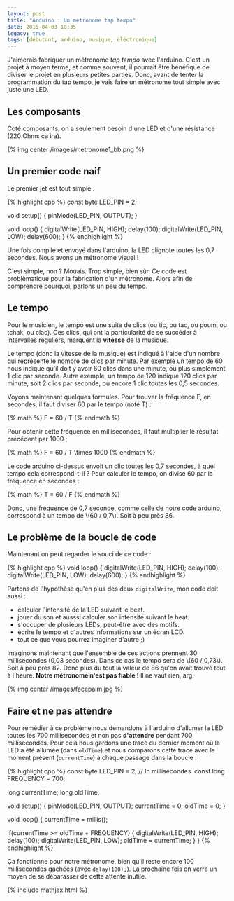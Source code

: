 ```yaml
---
layout: post
title: "Arduino : Un métronome tap tempo"
date: 2015-04-03 18:35
legacy: true
tags: [débutant, arduino, musique, éléctronique]
---
```




J'aimerais fabriquer un métronome *tap tempo* avec l'arduino. C'est un projet à
moyen terme, et
comme souvent, il pourrait être bénéfique de diviser le projet en plusieurs
petites parties. Donc, avant de tenter la programmation du tap tempo, je vais
faire un métronome tout simple avec juste une LED.

Les composants
--------------

Coté composants, on a seulement besoin d'une LED et d'une résistance (220 Ohms
ça ira).

{% img center /images/metronome1_bb.png %}

<!-- more -->

Un premier code naif
------------------------

Le premier jet est tout simple&nbsp;:

{% highlight cpp %}
const byte LED_PIN = 2;

void setup() {
  pinMode(LED_PIN, OUTPUT);
}

void loop() {
  digitalWrite(LED_PIN, HIGH);
  delay(100);
  digitalWrite(LED_PIN, LOW);
  delay(600);
}
{% endhighlight %}

Une fois compilé et envoyé dans l'arduino, la LED clignote toutes les 0,7
secondes. Nous avons un métronome visuel !

C'est simple, non ? Mouais. Trop simple, bien sûr. Ce code est problèmatique
pour la fabrication d'un métronome. Alors afin de comprendre pourquoi, parlons
un peu du tempo.

Le tempo
--------

Pour le musicien, le tempo est une suite de clics (ou tic, ou tac, ou poum, ou
tchak, ou clac). Ces clics, qui ont la particularité de se succéder à
intervalles réguliers, marquent la **vitesse** de la musique.

Le tempo (donc la vitesse de la musique) est indiqué à l'aide d'un nombre qui
représente le nombre de clics par minute.
Par exemple un tempo de 60 nous indique qu'il doit y avoir 60 clics dans une minute,
ou plus simplement 1 clic par seconde. Autre exemple, un tempo de 120 indique
120 clics par minute, soit 2 clics par seconde, ou encore 1 clic toutes les
0,5 secondes.

Voyons maintenant quelques formules. Pour trouver la fréquence F, en secondes,
il faut diviser 60 par le tempo (noté T)&nbsp;:

{% math %}
F = 60 / T
{% endmath %}

Pour obtenir cette fréquence en millisecondes, il faut multiplier le résultat
précédent par 1000&nbsp;;

{% math %}
F = 60 / T \times 1000
{% endmath %}

Le code arduino ci-dessus envoit un clic toutes les 0,7 secondes, à quel
tempo cela correspond-t-il ? Pour calculer le tempo, on divise 60 par la
fréquence en secondes&nbsp;:

{% math %}
T = 60 / F
{% endmath %}

Donc, une fréquence de 0,7 seconde, comme celle de notre code arduino,
correspond à un tempo de \\(60 / 0,7\\). Soit à peu près 86.

Le problème de la boucle de code
--------------------------------

Maintenant on peut regarder le souci de ce code&nbsp;:

{% highlight cpp %}
void loop() {
  digitalWrite(LED_PIN, HIGH);
  delay(100);
  digitalWrite(LED_PIN, LOW);
  delay(600);
}
{% endhighlight %}

Partons de l'hypothèse qu'en plus des deux `digitalWrite`, mon code doit
aussi&nbsp;:

- calculer l'intensité de la LED suivant le beat.
- jouer du son et ausssi calculer son intensité suivant le beat.
- s'occuper de plusieurs LEDs, peut-être avec des motifs.
- écrire le tempo et d'autres informations sur un écran LCD.
- tout ce que vous pourrez imaginer d'autre ;)

Imaginons maintenant que l'ensemble de ces actions prennent 30 millisecondes
(0,03 secondes). Dans ce cas le tempo sera de \\(60 / 0,73\\). Soit à peu près 82.
Donc plus du tout la valeur de 86 qu'on avait trouvé tout à l'heure. **Notre
métronome n'est pas fiable !** Il ne vaut rien, arg.

{% img center /images/facepalm.jpg %}

Faire et ne pas attendre
------------------------

Pour remédier à ce problème nous demandons à l'arduino d'allumer la LED toutes
les 700 millisecondes et non pas **d'attendre** pendant 700 millisecondes.
Pour cela nous gardons une trace du dernier moment où la LED a été allumée
(dans `oldTime`) et nous comparons cette trace avec le moment présent
(`currentTime`) à chaque passage dans la boucle&nbsp;:

{% highlight cpp %}
const byte LED_PIN = 2;
// In millisecondes.
const long FREQUENCY = 700;

long currentTime;
long oldTime;

void setup() {
  pinMode(LED_PIN, OUTPUT);
  currentTime = 0;
  oldTime = 0;
}

void loop() {
  currentTime = millis();

  if(currentTime >= oldTime + FREQUENCY) {
    digitalWrite(LED_PIN, HIGH);
    delay(100);
    digitalWrite(LED_PIN, LOW);
    oldTime = currentTime;
  }
}
{% endhighlight %}

Ça fonctionne pour notre métronome, bien qu'il reste encore 100 millisecondes
gachées (avec `delay(100);`). La prochaine fois on verra un moyen de se
débarasser de cette attente inutile.


{% include mathjax.html %}
